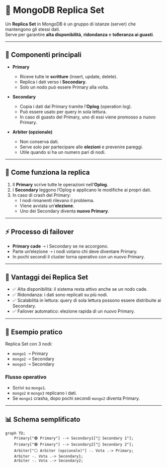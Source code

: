 # 📌 MongoDB Replica Set

Un **Replica Set** in MongoDB è un gruppo di istanze (server) che mantengono gli stessi dati.  
Serve per garantire **alta disponibilità**, **ridondanza** e **tolleranza ai guasti**.

---

## 🧩 Componenti principali

- **Primary**
  - Riceve tutte le **scritture** (insert, update, delete).
  - Replica i dati verso i **Secondary**.
  - Solo un nodo può essere Primary alla volta.

- **Secondary**
  - Copia i dati dal Primary tramite l’**Oplog** (operation log).
  - Può essere usato per query in sola lettura.
  - In caso di guasto del Primary, uno di essi viene promosso a nuovo Primary.

- **Arbiter (opzionale)**
  - Non conserva dati.
  - Serve solo per partecipare alle **elezioni** e prevenire pareggi.
  - Utile quando si ha un numero pari di nodi.

---

## 🔄 Come funziona la replica

1. Il **Primary** scrive tutte le operazioni nell’**Oplog**.
2. I **Secondary** leggono l’Oplog e applicano le modifiche ai propri dati.
3. In caso di crash del Primary:
   - I nodi rimanenti rilevano il problema.
   - Viene avviata un’**elezione**.
   - Uno dei Secondary diventa **nuovo Primary**.

---

## ⚡ Processo di failover

- **Primary cade** ➝ i Secondary se ne accorgono.
- Parte un’elezione ➝ i nodi votano chi deve diventare Primary.
- In pochi secondi il cluster torna operativo con un nuovo Primary.

---

## 🎯 Vantaggi dei Replica Set

- ✅ Alta disponibilità: il sistema resta attivo anche se un nodo cade.  
- ✅ Ridondanza: i dati sono replicati su più nodi.  
- ✅ Scalabilità in lettura: query di sola lettura possono essere distribuite ai Secondary.  
- ✅ Failover automatico: elezione rapida di un nuovo Primary.  

---

## 📖 Esempio pratico

Replica Set con 3 nodi:

- `mongo1` ➝ Primary  
- `mongo2` ➝ Secondary  
- `mongo3` ➝ Secondary  

### Flusso operativo
- Scrivi su `mongo1`.
- `mongo2` e `mongo3` replicano i dati.
- Se `mongo1` crasha, dopo pochi secondi `mongo2` diventa Primary.

---

## 📊 Schema semplificato

```mermaid
graph TD;
    Primary["🟢 Primary"] --> Secondary1["🔵 Secondary 1"];
    Primary["🟢 Primary"] --> Secondary2["🔵 Secondary 2"];
    Arbiter["⚪ Arbiter (opzionale)"] -. Vota .-> Primary;
    Arbiter -. Vota .-> Secondary1;
    Arbiter -. Vota .-> Secondary2;
